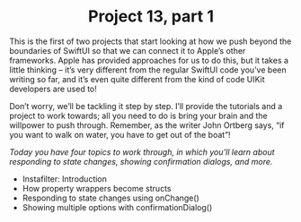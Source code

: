 # <center> Project 13, part 1

This is the first of two projects that start looking at how we push beyond the boundaries of SwiftUI so that we can connect it to Apple’s other frameworks. Apple has provided approaches for us to do this, but it takes a little thinking – it’s very different from the regular SwiftUI code you’ve been writing so far, and it’s even quite different from the kind of code UIKit developers are used to!

Don’t worry, we’ll be tackling it step by step. I’ll provide the tutorials and a project to work towards; all you need to do is bring your brain and the willpower to push through. Remember, as the writer John Ortberg says, “if you want to walk on water, you have to get out of the boat”!

*Today you have four topics to work through, in which you’ll learn about responding to state changes, showing confirmation dialogs, and more.*

- Instafilter: Introduction
- How property wrappers become structs
- Responding to state changes using onChange()
- Showing multiple options with confirmationDialog()